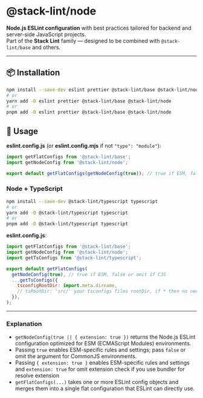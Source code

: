# @stack-lint/node

**Node.js ESLint configuration** with best practices tailored for backend and server-side JavaScript projects.  
Part of the **Stack Lint** family — designed to be combined with `@stack-lint/base` and others.

---

## 📦 Installation

```sh
npm install --save-dev eslint prettier @stack-lint/base @stack-lint/node
# or
yarn add -D eslint prettier @stack-lint/base @stack-lint/node
# or
pnpm add -D eslint prettier @stack-lint/base @stack-lint/node
```

## 🚀 Usage

**eslint.config.js** (or **eslint.config.mjs** if not `"type": "module"`):

```js
import getFlatConfigs from '@stack-lint/base';
import getNodeConfig from '@stack-lint/node';

export default getFlatConfigs(getNodeConfig(true)); // true if ESM, false or omit if CJS
```

### Node + TypeScript

```bash
npm install --save-dev @stack-lint/typescript typescript
# or
yarn add -D @stack-lint/typescript typescript
# or
pnpm add -D @stack-lint/typescript typescript
```

**eslint.config.js**:

```js
import getFlatConfigs from '@stack-lint/base';
import getNodeConfig from '@stack-lint/node';
import getTsConfigs from '@stack-lint/typescript';

export default getFlatConfigs(
  getNodeConfig(true), // true if ESM, false or omit if CJS
  ...getTsConfigs({
    tsconfigRootDir: import.meta.dirname,
    // tsRootDir: 'src/' your tsconfigs files rootDir, if * then no need the field
  }),
);
```

---

### Explanation

- `getNodeConfig(true || { extension: true })` returns the Node.js ESLint configuration optimized for ESM (ECMAScript Modules) environments.
- Passing `true` enables ESM-specific rules and settings; pass `false` or omit the argument for CommonJS environments.
- Passing `{ extension: true }` enables ESM-specific rules and settings and `extension: true` for omit extension check if you use bundler for resolve extension
- `getFlatConfigs(...)` takes one or more ESLint config objects and merges them into a single flat configuration that ESLint can directly use.
